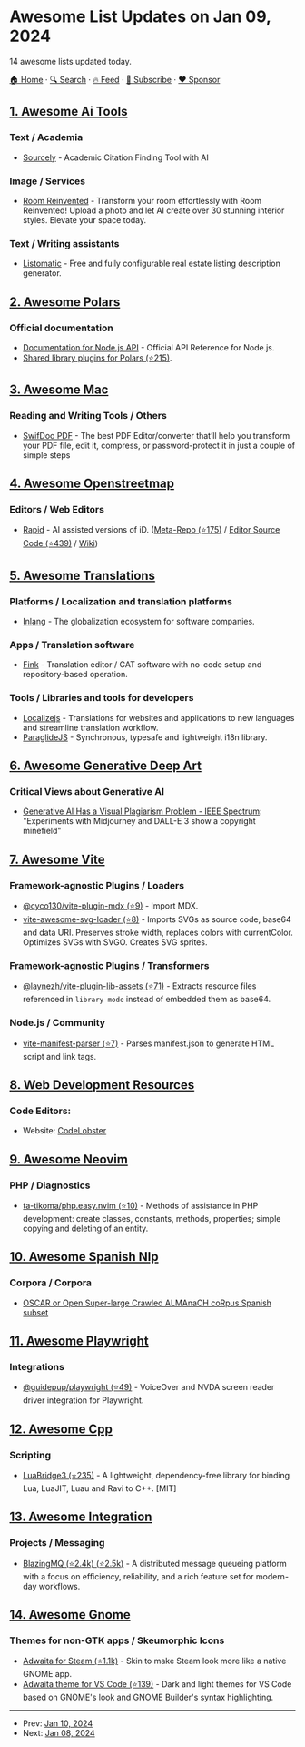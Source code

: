 # Awesome List Updates on Jan 09, 2024

14 awesome lists updated today.

[🏠 Home](/README.md) · [🔍 Search](https://www.trackawesomelist.com/search/) · [🔥 Feed](https://www.trackawesomelist.com/rss.xml) · [📮 Subscribe](https://trackawesomelist.us17.list-manage.com/subscribe?u=d2f0117aa829c83a63ec63c2f&id=36a103854c) · [❤️  Sponsor](https://github.com/sponsors/theowenyoung)



## [1. Awesome Ai Tools](/content/mahseema/awesome-ai-tools/README.md)

### Text / Academia

*   [Sourcely](https://www.sourcely.net/) - Academic Citation Finding Tool with AI

### Image / Services

*   [Room Reinvented](https://roomreinvented.com) - Transform your room effortlessly with Room Reinvented! Upload a photo and let AI create over 30 stunning interior styles. Elevate your space today.

### Text / Writing assistants

*   [Listomatic](https://listomatic.app) - Free and fully configurable real estate listing description generator.

## [2. Awesome Polars](/content/ddotta/awesome-polars/README.md)

### Official documentation

*   [Documentation for Node.js API](https://pola-rs.github.io/nodejs-polars/index.html) - Official API Reference for Node.js.
*   [Shared library plugins for Polars (⭐215)](https://github.com/pola-rs/pyo3-polars).

## [3. Awesome Mac](/content/jaywcjlove/awesome-mac/README.md)

### Reading and Writing Tools / Others

*   [SwifDoo PDF](https://www.swifdoo.com/) - The best PDF Editor/converter that’ll help you transform your PDF file, edit it, compress, or password-protect it in just a couple of simple steps

## [4. Awesome Openstreetmap](/content/osmlab/awesome-openstreetmap/README.md)

### Editors / Web Editors

*   [Rapid](https://rapideditor.org/edit) - AI assisted versions of iD. ([Meta-Repo (⭐175)](https://github.com/facebookmicrosites/Open-Mapping-At-Facebook) / [Editor Source Code (⭐439)](https://github.com/facebook/Rapid) / [Wiki](https://wiki.openstreetmap.org/wiki/RapiD))

## [5. Awesome Translations](/content/mbiesiad/awesome-translations/README.md)

### Platforms / Localization and translation platforms

*   [Inlang](https://inlang.com/) - The globalization ecosystem for software companies.

### Apps / Translation software

*   [Fink](https://inlang.com/m/tdozzpar) - Translation editor / CAT software with no-code setup and repository-based operation.

### Tools / Libraries and tools for developers

*   [Localizejs](https://localizejs.com/) - Translations for websites and applications to new languages and streamline translation workflow.
*   [ParaglideJS](https://inlang.com/m/gerre34r) - Synchronous, typesafe and lightweight i18n library.

## [6. Awesome Generative Deep Art](/content/filipecalegario/awesome-generative-deep-art/README.md)

### Critical Views about Generative AI

*   [Generative AI Has a Visual Plagiarism Problem - IEEE Spectrum](https://spectrum.ieee.org/midjourney-copyright): "Experiments with Midjourney and DALL-E 3 show a copyright minefield"

## [7. Awesome Vite](/content/vitejs/awesome-vite/README.md)

### Framework-agnostic Plugins / Loaders

*   [@cyco130/vite-plugin-mdx (⭐9)](https://github.com/cyco130/vite-plugin-mdx) - Import MDX.
*   [vite-awesome-svg-loader (⭐8)](https://github.com/matafokka/vite-awesome-svg-loader) - Imports SVGs as source code, base64 and data URI. Preserves stroke width, replaces colors with currentColor. Optimizes SVGs with SVGO. Creates SVG sprites.

### Framework-agnostic Plugins / Transformers

*   [@laynezh/vite-plugin-lib-assets (⭐71)](https://github.com/laynezh/vite-plugin-lib-assets) - Extracts resource files referenced in `library mode` instead of embedded them as base64.

### Node.js / Community

*   [vite-manifest-parser (⭐7)](https://github.com/sullay/vite-manifest-parser) - Parses manifest.json to generate HTML script and link tags.

## [8. Web Development Resources](/content/markodenic/web-development-resources/README.md)

### Code Editors:

- Website: [CodeLobster](https://codelobster.com/)



## [9. Awesome Neovim](/content/rockerBOO/awesome-neovim/README.md)

### PHP / Diagnostics

*   [ta-tikoma/php.easy.nvim (⭐10)](https://github.com/ta-tikoma/php.easy.nvim) - Methods of assistance in PHP development: create classes, constants, methods, properties; simple copying and deleting of an entity.

## [10. Awesome Spanish Nlp](/content/dav009/awesome-spanish-nlp/README.md)

### Corpora / Corpora

*   [OSCAR or Open Super-large Crawled ALMAnaCH coRpus Spanish subset](https://traces1.inria.fr/oscar/)

## [11. Awesome Playwright](/content/mxschmitt/awesome-playwright/README.md)

### Integrations

*   [@guidepup/playwright (⭐49)](https://github.com/guidepup/guidepup-playwright) - VoiceOver and NVDA screen reader driver integration for Playwright.

## [12. Awesome Cpp](/content/fffaraz/awesome-cpp/README.md)

### Scripting

*   [LuaBridge3 (⭐235)](https://github.com/kunitoki/LuaBridge3) - A lightweight, dependency-free library for binding Lua, LuaJIT, Luau and Ravi to C++. \[MIT]

## [13. Awesome Integration](/content/stn1slv/awesome-integration/README.md)

### Projects / Messaging

*   [BlazingMQ (⭐2.4k) (⭐2.5k)](https://github.com/bloomberg/blazingmq) - A distributed message queueing platform with a focus on efficiency, reliability, and a rich feature set for modern-day workflows.

## [14. Awesome Gnome](/content/Kazhnuz/awesome-gnome/README.md)

### Themes for non-GTK apps / Skeumorphic Icons

*   [Adwaita for Steam (⭐1.1k)](https://github.com/tkashkin/Adwaita-for-Steam) - Skin to make Steam look more like a native GNOME app.
*   [Adwaita theme for VS Code (⭐139)](https://github.com/piousdeer/vscode-adwaita) - Dark and light themes for VS Code based on GNOME's look and GNOME Builder's syntax highlighting.

---

- Prev: [Jan 10, 2024](/content/2024/01/10/README.md)
- Next: [Jan 08, 2024](/content/2024/01/08/README.md)